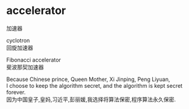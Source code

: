# accelerator
加速器


cyclotron                 </br>
回旋加速器                 </br>



Fibonacci accelerator     </br>
斐波那契加速器             </br>



  Because Chinese prince, Queen Mother, Xi Jinping, Peng Liyuan,                            </br>
  I choose to keep the algorithm secret, and the algorithm is kept secret forever.          </br>
  因为中国皇子,皇妈,习近平,彭丽媛,我选择将算法保密,程序算法永久保密.                              </br>
